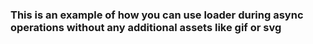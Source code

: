 ### This is an example of how you can use loader during async operations without any additional assets like gif or svg